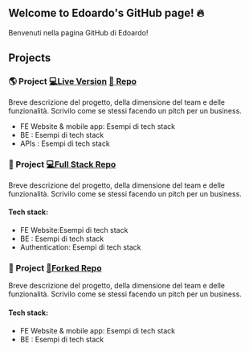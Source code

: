 ## Welcome to Edoardo's GitHub page! 🔥



Benvenuti nella pagina GitHub di Edoardo! 


## Projects




### 🌎 Project [💻Live Version](<!-- Inserisci qui il link alla versione deployata-->) [📄 Repo](<!-- Inserisci qui il link alla repository-->)
Breve descrizione del progetto, della dimensione del team e delle funzionalità. Scrivilo come se stessi facendo un pitch per un business.



- FE Website & mobile app: Esempi di tech stack
- BE : Esempi di tech stack
- APIs : Esempi di tech stack



### 🍴 Project [💻Full Stack Repo ](<!-- Inserisci qui il link alla repository-->)
Breve descrizione del progetto, della dimensione del team e delle funzionalità. Scrivilo come se stessi facendo un pitch per un business.



#### Tech stack:
- FE Website:Esempi di tech stack
- BE : Esempi di tech stack
- Authentication: Esempi di tech stack



### 💸 Project [🍴Forked Repo ](<!-- Inserisci qui il link alla repository-->)
Breve descrizione del progetto, della dimensione del team e delle funzionalità. Scrivilo come se stessi facendo un pitch per un business.



#### Tech stack:
- FE Website & mobile app: Esempi di tech stack
- BE : Esempi di tech stack



<!--
**DeveloperWayIT/DeveloperWayIT** is a ✨ _special_ ✨ repository because its `README.md` (this file) appears on your GitHub profile.



Here are some ideas to get you started:



- 🔭 I’m currently working on ...
- 🌱 I’m currently learning ...
- 👯 I’m looking to collaborate on ...
- 🤔 I’m looking for help with ...
- 💬 Ask me about ...
- 📫 How to reach me: ...
- 😄 Pronouns: ...
- ⚡ Fun fact: ...
-->

